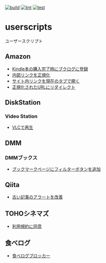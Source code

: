 [![build](https://github.com/munierujp/userscripts/actions/workflows/build.yml/badge.svg)](https://github.com/munierujp/userscripts/actions/workflows/build.yml)
[![lint](https://github.com/munierujp/userscripts/actions/workflows/lint.yml/badge.svg)](https://github.com/munierujp/userscripts/actions/workflows/lint.yml)
[![test](https://github.com/munierujp/userscripts/actions/workflows/test.yml/badge.svg)](https://github.com/munierujp/userscripts/actions/workflows/test.yml)

# userscripts

ユーザースクリプト

## Amazon

- [Kindle本の購入完了時にブクログに登録](https://github.com/munierujp/userscripts/raw/master/dist/amazon/add-bought-kindle-book-to-booklog.user.js)
- [内部リンクを正規化](https://github.com/munierujp/userscripts/raw/master/dist/amazon/normalize-internal-links.user.js)
- [サイト内リンクを現在のタブで開く](https://github.com/munierujp/userscripts/raw/master/dist/amazon/open-internal-links-in-current-tab.user.js)
- [正規化されたURLにリダイレクト](https://github.com/munierujp/userscripts/raw/master/dist/amazon/redirect-to-normalized-url.user.js)

## DiskStation

### Video Station

- [VLCで再生](https://github.com/munierujp/userscripts/raw/master/dist/disk-station/video-station/play-with-vlc.user.js)

## DMM

### DMMブックス

- [ブックマークページにフィルターボタンを追加](https://github.com/munierujp/userscripts/raw/master/dist/dmm/books/add-filter-button-on-bookmark-page.user.js)

## Qiita

- [古い記事のアラートを改善](https://github.com/munierujp/userscripts/raw/master/dist/qiita/improve-old-article-alert.user.js)

## TOHOシネマズ

- [利用規約に同意](https://github.com/munierujp/userscripts/raw/master/dist/toho-cinemas/agrees-to-tos.user.js)

## 食べログ

- [食べログブロッカー](https://github.com/munierujp/userscripts/raw/master/dist/tabelog/blocker.user.js)
